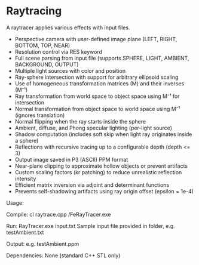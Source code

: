 # Raytracing
A raytracer applies various effects with input files.
- Perspective camera with user-defined image plane (LEFT, RIGHT, BOTTOM, TOP, NEAR)
- Resolution control via RES keyword
- Full scene parsing from input file (supports SPHERE, LIGHT, AMBIENT, BACKGROUND, OUTPUT)
- Multiple light sources with color and position
- Ray-sphere intersection with support for arbitrary ellipsoid scaling
- Use of homogeneous transformation matrices (M) and their inverses (M⁻¹)
- Ray transformation from world space to object space using M⁻¹ for intersection
- Normal transformation from object space to world space using M⁻¹ (ignores translation)
- Normal flipping when the ray starts inside the sphere
- Ambient, diffuse, and Phong specular lighting (per-light source)
- Shadow computation (includes soft skip when light ray originates inside a sphere)
- Reflections with recursive tracing up to a configurable depth (depth <= 3)
- Output image saved in P3 (ASCII) PPM format
- Near-plane clipping to approximate hollow objects or prevent artifacts
- Custom scaling factors (kr patching) to reduce unrealistic reflection intensity
- Efficient matrix inversion via adjoint and determinant functions
- Prevents self-shadowing artifacts using ray origin offset (epsilon = 1e-4)

Usage:

Compile: cl raytrace.cpp /FeRayTracer.exe

Run:     RayTracer.exe input.txt 
Sample input file provided in folder, e.g. testAmbient.txt

Output: e.g. testAmbient.ppm

Dependencies: None (standard C++ STL only)
